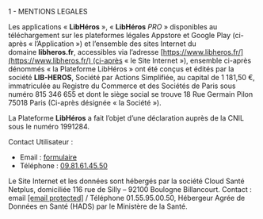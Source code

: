 1 - MENTIONS LEGALES

Les applications « **LibHéros** », « **LibHéros** _PRO_ » disponibles au téléchargement sur les plateformes légales Appstore et Google Play (ci-après « l’Application ») et l’ensemble des sites Internet du domaine **libheros.fr**, accessibles via l’adresse [https://www.libheros.fr/](https://www.libheros.fr/) (ci-après « le Site Internet »), ensemble ci-après dénommés « la Plateforme LibHéros » ont été conçus et édités par la société **LIB-HEROS**, Société par Actions Simplifiée, au capital de 1 181,50 €, immatriculée au Registre du Commerce et des Sociétés de Paris sous numéro 815 346 655 et dont le siège social se trouve 18 Rue Germain Pilon 75018 Paris (Ci-après désignée « la Société »).

La Plateforme **LibHéros** a fait l’objet d’une déclaration auprès de la CNIL sous le numéro 1991284.

Contact Utilisateur :

*   Email : [formulaire](https://www.libheros.fr/professionnels/contact)
*   Téléphone : [09.81.61.45.50](tel:0981614550)

Le Site Internet et les données sont hébergés par la société Cloud Santé Netplus, domiciliée 116 rue de Silly – 92100 Boulogne Billancourt. Contact : email [\[email protected\]](https://www.libheros.fr/cdn-cgi/l/email-protection) / Téléphone 01.55.95.00.50, Hébergeur Agrée de Données en Santé (HADS) par le Ministère de la Santé.